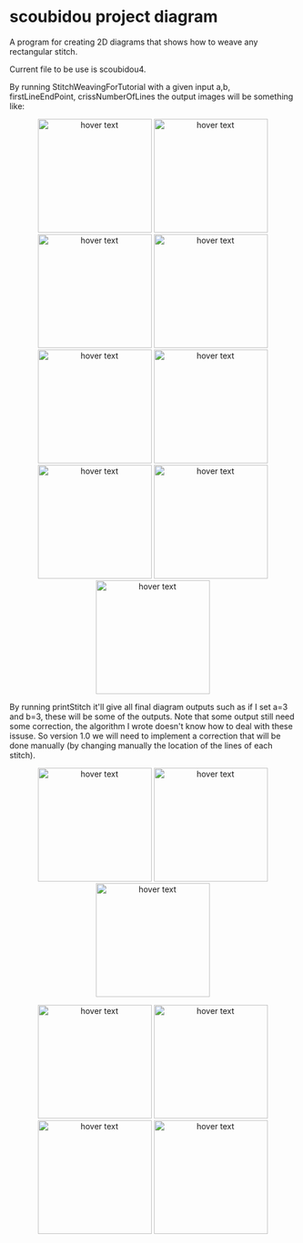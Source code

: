 # scoubidou project diagram 

A program for creating 2D diagrams that shows how to weave any rectangular stitch.

Current file to be use is scoubidou4.

By running StitchWeavingForTutorial with a given input a,b, firstLineEndPoint, crissNumberOfLines the output images will be something like:
<p align="center">
  <img src="https://github.com/ysetbon/scoubidou-project-diagram-/blob/master/images/0.png" width="200" title="hover text">
    <img src="https://github.com/ysetbon/scoubidou-project-diagram-/blob/master/images/1.png" width="200" title="hover text">
  <img src="https://github.com/ysetbon/scoubidou-project-diagram-/blob/master/images/2.png" width="200" title="hover text">
  <img src="https://github.com/ysetbon/scoubidou-project-diagram-/blob/master/images/3.png" width="200" title="hover text">
  <img src="https://github.com/ysetbon/scoubidou-project-diagram-/blob/master/images/4.png" width="200" title="hover text">
  <img src="https://github.com/ysetbon/scoubidou-project-diagram-/blob/master/images/5.png" width="200" title="hover text">
  <img src="https://github.com/ysetbon/scoubidou-project-diagram-/blob/master/images/6.png" width="200" title="hover text">
  <img src="https://github.com/ysetbon/scoubidou-project-diagram-/blob/master/images/7.png" width="200" title="hover text">
  <img src="https://github.com/ysetbon/scoubidou-project-diagram-/blob/master/images/8.png" width="200" title="hover text">
</p>

By running printStitch it'll give all final diagram outputs such as if I set a=3 and b=3, these will be some of the outputs.
Note that some output still need some correction, the algorithm I wrote doesn't know how to deal with these issuse. So  version 1.0 we will need to implement a correction that will be done manually (by changing manually the location of the lines of each stitch).
<p align="center">
  <img src="https://github.com/ysetbon/scoubidou-project-diagram-/blob/master/images/basicStitch_11_3_3X3.png" width="200" title="hover text">
    <img src="https://github.com/ysetbon/scoubidou-project-diagram-/blob/master/images/basicStitch_11_5_3X3.png" width="200" title="hover text">
  <img src="https://github.com/ysetbon/scoubidou-project-diagram-/blob/master/images/basicStitch_13_5_3X3.png" width="200" title="hover text">

  
  <p align="center">
  <img src="https://github.com/ysetbon/scoubidou-project-diagram-/blob/master/images/basicStitch_19_1_3X3.png" width="200" title="hover text">
    <img src="https://github.com/ysetbon/scoubidou-project-diagram-/blob/master/images/basicStitch_15_3_3X3.png" width="200" title="hover text">
  <img src="https://github.com/ysetbon/scoubidou-project-diagram-/blob/master/images/basicStitch_15_1_3X3.png" width="200" title="hover text">
  <img src="https://github.com/ysetbon/scoubidou-project-diagram-/blob/master/images/basicStitch_13_4_3X3.png" width="200" title="hover text">
  </p>

